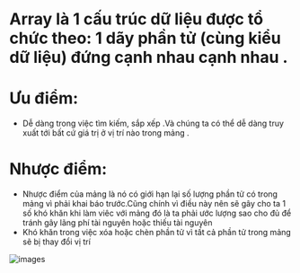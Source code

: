 # Array là 1 cấu trúc dữ liệu được tổ chức theo: 1 dãy phần tử (cùng kiểu dữ liệu) đứng cạnh nhau cạnh nhau .
  # Ưu điểm:
  - Dễ dàng trong việc tìm kiếm, sắp xếp .Và chúng ta có thể dễ dàng truy xuất tới bất cứ giá trị ở vị trí nào trong mảng .
  # Nhược điểm:
  - Nhược điểm của mảng là nó có giới hạn lại số lượng phần tử có trong mảng vì phải khai báo trước.Cũng chính vì điều này nên sẽ gây cho ta 1 số khó khăn khi làm viêc với     mảng đó là ta phải ước lượng sao cho đủ để tránh gây lãng phí tài nguyên hoặc thiếu tài nguyên
  - Khó khăn trong việc xóa hoặc chèn phần tử vì tất cả phần tử trong mảng sẽ bị thay đổi vị trí  
 
 
 ![images](https://user-images.githubusercontent.com/89003971/131110158-6ed339b4-73f5-4a50-ab42-3e40075196a3.png)
